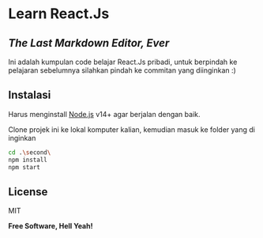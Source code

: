 # Learn React.Js
## _The Last Markdown Editor, Ever_

Ini adalah kumpulan code belajar React.Js pribadi, untuk berpindah ke pelajaran sebelumnya silahkan pindah ke commitan yang diinginkan :)

## Instalasi

Harus menginstall [Node.js](https://nodejs.org/) v14+ agar berjalan dengan baik.

Clone projek ini ke lokal komputer kalian, kemudian masuk ke folder yang di inginkan

```sh
cd .\second\
npm install
npm start
```

## License

MIT

**Free Software, Hell Yeah!**


   [node.js]: <http://nodejs.org>
